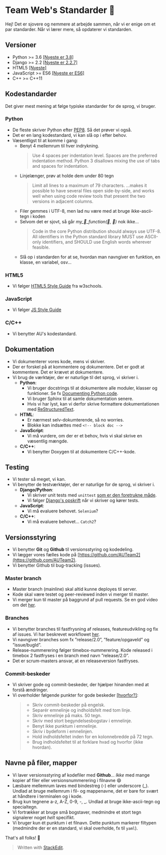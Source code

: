 
# Team Web's Standarder :rocket:

Hej! Det er sjovere og nemmere at arbejde sammen, når vi er enige om et par standarder. Når vi lærer mere, så opdaterer vi standarden.

## Versioner 
- Python >= 3.6 [[Nyeste er 3.8]](https://docs.python.org/3/)
- Django >= 2.2 [[Nyeste er 2.2.7]](https://docs.djangoproject.com/en/2.2/)
- HTML5 [[Nyeste]](https://www.w3schools.com/html/html5_intro.asp)
- JavaScript >= ES6 [[Nyeste er ES6]](https://www.w3schools.com/js/js_es6.asp)
- C++ >= C++11 

## Kodestandarder
Det giver mest mening at følge typiske standarder for de sprog, vi bruger.

### Python
- De fleste skriver Python efter [PEP8](https://www.python.org/dev/peps/pep-0008/). Så det prøver vi også.
- Det er en lang kodestandard, vi kan slå op i efter behov.
- Væsentligst til at komme i gang:
	* Benyt 4 mellemrum til hver indrykning.
		> Use 4 spaces per indentation level.
		> Spaces are the preferred indentation method.
		> Python 3 disallows mixing the use of tabs and spaces for indentation.
	* Linjelænger, prøv at holde dem under 80 tegn
		> Limit all lines to a maximum of 79 characters.
		> ...makes it possible to have several files open side-by-side, and works well when using code review tools that present the two versions in adjacent columns.
	* Filer gemmes i UTF-8, men lad nu være med at bruge ikke-ascii-tegn i koden
	* Selvom det er sjovt, så går *my_:monkey:_function(:banana:, :beer:)* nok ikke...
		> Code in the core Python distribution should always use UTF-8.
		> All identifiers in the Python standard library MUST use ASCII-only identifiers, and SHOULD use English words wherever feasible.
	* Slå op i standarden for at se, hvordan man navngiver en funktion, en klasse, en variabel, osv...

### HTML5
- Vi følger [HTML5 Style Guide](https://www.w3schools.com/html/html5_syntax.asp) fra w3schools.

### JavaScript
- Vi følger [JS Style Guide](https://www.w3schools.com/js/js_conventions.asp)

### C/C++
- Vi benytter AU's kodestandard.

## Dokumentation

- Vi dokumenterer vores kode, mens vi skriver.
- Der er forskel på at kommentere og dokumentere. Det er godt at kommentere. Det er krævet at dokumentere.
- Vi brug de værktøjer, der er naturlige til det sprog, vi skriver i.
	* **Python**:
		- Vi bruger docstrings til at dokumentere alle moduler, klasser og funktioner. Se fx [Documenting Python code](https://realpython.com/documenting-python-code/). 
		- Vi bruger Sphinx til at samle dokumentation senere.
		- Hvis vi har lyst, kan vi derfor skrive formattere dokumentationen med [ReStructuredText](https://en.wikipedia.org/wiki/ReStructuredText).
	* **HTML**:
		- Er nærmest selv-dokumterende, så no worries.
		- Blokke kan indsættes med `<!-- block doc -->` 
	* **JavaScript**:
		- Vi må vurdere, om der er et behov, hvis vi skal skrive en væsentlig mængde. 
	* **C/C++**:
		- Vi benytter Doxygen til at dokumentere C/C++-kode. 


## Testing
- Vi tester så meget, vi kan.
- Vi benytter de testværktøjer, der er naturlige for de sprog, vi skriver i.
	* **Django/Python**:
		- Vi skriver unit tests med `unittest` [som er den foretrukne måde](https://docs.djangoproject.com/en/2.2/topics/testing/).
		- Vi følger [Django's opskrift](https://docs.djangoproject.com/en/2.2/topics/testing/overview/) når vi skriver og kører tests.
	* **JavaScript**:
		- Vi må evaluere behovet. `Selenium`?
	* **C/C++**: 
		- Vi må evaluere behovet... `Catch2`?

## Versionsstyring
- Vi benytter **Git** og **Github** til versionsstyring og kodedeling.
- Vi lægger vores fælles kode på [https://github.com/AUTeam2](https://github.com/AUTeam2).
- Vi benytter Github til bug-tracking (issues).

### Master branch
- Master branch (mainline) skal altid kunne deployes til server.
- Kode skal være testet og peer-reviewed inden vi merger til master.
- Vi merger kun til master på baggrund af pull requests. Se en god video om det [her](https://www.youtube.com/watch?v=oFYyTZwMyAg).

### Branches
- Vi benytter branches til fastfrysning af releases, featureudvikling og fix af issues. Vi har beskrevet workflowet [her](https://github.com/AUTeam2/standards/blob/master/branch-workflow.md).
- Vi navngiver branches som fx ”release/2.0”, ”feature/opgaveId” og ”issue/bugId”.
- Release-nummerering følger timebox-nummerering. Kode released i timebox 2 fastfryses i en branch med navn ”release/2.0”.
- Det er scrum-masters ansvar, at en releaseversion fastfryses.

### Commit-beskeder
- Vi skriver gode og commit-beskeder, der hjælper hinanden med at forstå ændringer.
- Vi overholder følgende punkter for gode beskeder [[hvorfor?]](https://chris.beams.io/posts/git-commit/):
	> - Skriv commit-beskeder på engelsk.
	> - Separér emnelinje og indholdsfelt med tom linje.
	> - Skriv emnelinje på maks. 50 tegn.
	> - Skriv med stort begyndelsesbogstav i emnelinje.
	> - Benyt ikke punktum i emnelinje.
	> - Skriv i bydeform i emnelinjen.
	> - Hold indholdsfeltet inden for en kolonnebredde på 72 tegn.
	> - Brug indholdsfeltet til at forklare hvad og hvorfor (ikke hvordan).

## Navne på filer, mapper
- Vi laver versionsstyring af kodefiler med **Github**... _Ikke_ med mange kopier af filer eller versionsnummerering i filnavne :smile:
- Læsbare mellemrum laves med bindestreg (-) eller underscore (_). Undlad at bruge mellemrum i fil- og mappenavne, det er bare for svært at håndtere i terminalen og i kode. 
- Brug kun tegnene a-z, A-Z, 0-9, -, _. Undlad at bruge ikke-ascii-tegn og specialtegn.
- Vi fortrækker at bruge små bogstaver, medmindre et stort tegn signalerer noget _helt_ specifikt.
- Vi bruger kun ét punktum i et filnavn. Dette punktum markerer filtypen (medmindre der er en standard, vi skal overholde, fx til `yaml`).


That's all folks! :rabbit:

> Written with [StackEdit](https://stackedit.io/).
<!--stackedit_data:
eyJoaXN0b3J5IjpbMTE4MDI0NzIxOCwtMjA1MTY0MTg4NSw1OD
Y2MjgxOTVdfQ==
-->